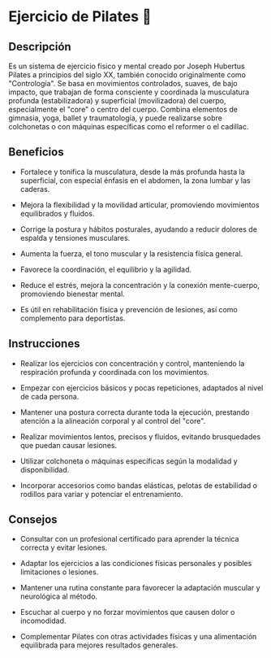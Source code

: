 # Ejercicio de Pilates 🧘

## Descripción
Es un sistema de ejercicio físico y mental creado por Joseph Hubertus Pilates a principios del siglo XX, también conocido originalmente como "Contrología". Se basa en movimientos controlados, suaves, de bajo impacto, que trabajan de forma consciente y coordinada la musculatura profunda (estabilizadora) y superficial (movilizadora) del cuerpo, especialmente el "core" o centro del cuerpo. Combina elementos de gimnasia, yoga, ballet y traumatología, y puede realizarse sobre colchonetas o con máquinas específicas como el reformer o el cadillac.

## Beneficios

+ Fortalece y tonifica la musculatura, desde la más profunda hasta la superficial, con especial énfasis en el abdomen, la zona lumbar y las caderas.

+ Mejora la flexibilidad y la movilidad articular, promoviendo movimientos equilibrados y fluidos.

+ Corrige la postura y hábitos posturales, ayudando a reducir dolores de espalda y tensiones musculares.

+ Aumenta la fuerza, el tono muscular y la resistencia física general.

+ Favorece la coordinación, el equilibrio y la agilidad.

+ Reduce el estrés, mejora la concentración y la conexión mente-cuerpo, promoviendo bienestar mental.

+ Es útil en rehabilitación física y prevención de lesiones, así como complemento para deportistas.

## Instrucciones

+ Realizar los ejercicios con concentración y control, manteniendo la respiración profunda y coordinada con los movimientos.

+ Empezar con ejercicios básicos y pocas repeticiones, adaptados al nivel de cada persona.

+ Mantener una postura correcta durante toda la ejecución, prestando atención a la alineación corporal y al control del "core".

+ Realizar movimientos lentos, precisos y fluidos, evitando brusquedades que puedan causar lesiones.

+ Utilizar colchoneta o máquinas específicas según la modalidad y disponibilidad.

+ Incorporar accesorios como bandas elásticas, pelotas de estabilidad o rodillos para variar y potenciar el entrenamiento.

## Consejos

+ Consultar con un profesional certificado para aprender la técnica correcta y evitar lesiones.

+ Adaptar los ejercicios a las condiciones físicas personales y posibles limitaciones o lesiones.

+ Mantener una rutina constante para favorecer la adaptación muscular y neurológica al método.

+ Escuchar al cuerpo y no forzar movimientos que causen dolor o incomodidad.

+ Complementar Pilates con otras actividades físicas y una alimentación equilibrada para mejores resultados generales.